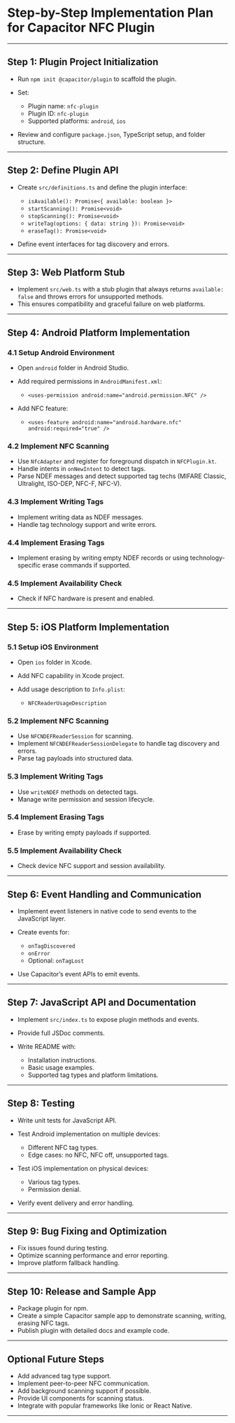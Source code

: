 # Step-by-Step Implementation Plan for Capacitor NFC Plugin

---

## Step 1: Plugin Project Initialization

* Run `npm init @capacitor/plugin` to scaffold the plugin.
* Set:

  * Plugin name: `nfc-plugin`
  * Plugin ID: `nfc-plugin`
  * Supported platforms: `android`, `ios`
* Review and configure `package.json`, TypeScript setup, and folder structure.

---

## Step 2: Define Plugin API

* Create `src/definitions.ts` and define the plugin interface:

  * `isAvailable(): Promise<{ available: boolean }>`
  * `startScanning(): Promise<void>`
  * `stopScanning(): Promise<void>`
  * `writeTag(options: { data: string }): Promise<void>`
  * `eraseTag(): Promise<void>`
* Define event interfaces for tag discovery and errors.

---

## Step 3: Web Platform Stub

* Implement `src/web.ts` with a stub plugin that always returns `available: false` and throws errors for unsupported methods.
* This ensures compatibility and graceful failure on web platforms.

---

## Step 4: Android Platform Implementation

### 4.1 Setup Android Environment

* Open `android` folder in Android Studio.
* Add required permissions in `AndroidManifest.xml`:

  * `<uses-permission android:name="android.permission.NFC" />`
* Add NFC feature:

  * `<uses-feature android:name="android.hardware.nfc" android:required="true" />`

### 4.2 Implement NFC Scanning

* Use `NfcAdapter` and register for foreground dispatch in `NFCPlugin.kt`.
* Handle intents in `onNewIntent` to detect tags.
* Parse NDEF messages and detect supported tag techs (MIFARE Classic, Ultralight, ISO-DEP, NFC-F, NFC-V).

### 4.3 Implement Writing Tags

* Implement writing data as NDEF messages.
* Handle tag technology support and write errors.

### 4.4 Implement Erasing Tags

* Implement erasing by writing empty NDEF records or using technology-specific erase commands if supported.

### 4.5 Implement Availability Check

* Check if NFC hardware is present and enabled.

---

## Step 5: iOS Platform Implementation

### 5.1 Setup iOS Environment

* Open `ios` folder in Xcode.
* Add NFC capability in Xcode project.
* Add usage description to `Info.plist`:

  * `NFCReaderUsageDescription`

### 5.2 Implement NFC Scanning

* Use `NFCNDEFReaderSession` for scanning.
* Implement `NFCNDEFReaderSessionDelegate` to handle tag discovery and errors.
* Parse tag payloads into structured data.

### 5.3 Implement Writing Tags

* Use `writeNDEF` methods on detected tags.
* Manage write permission and session lifecycle.

### 5.4 Implement Erasing Tags

* Erase by writing empty payloads if supported.

### 5.5 Implement Availability Check

* Check device NFC support and session availability.

---

## Step 6: Event Handling and Communication

* Implement event listeners in native code to send events to the JavaScript layer.
* Create events for:

  * `onTagDiscovered`
  * `onError`
  * Optional: `onTagLost`
* Use Capacitor’s event APIs to emit events.

---

## Step 7: JavaScript API and Documentation

* Implement `src/index.ts` to expose plugin methods and events.
* Provide full JSDoc comments.
* Write README with:

  * Installation instructions.
  * Basic usage examples.
  * Supported tag types and platform limitations.

---

## Step 8: Testing

* Write unit tests for JavaScript API.
* Test Android implementation on multiple devices:

  * Different NFC tag types.
  * Edge cases: no NFC, NFC off, unsupported tags.
* Test iOS implementation on physical devices:

  * Various tag types.
  * Permission denial.
* Verify event delivery and error handling.

---

## Step 9: Bug Fixing and Optimization

* Fix issues found during testing.
* Optimize scanning performance and error reporting.
* Improve platform fallback handling.

---

## Step 10: Release and Sample App

* Package plugin for npm.
* Create a simple Capacitor sample app to demonstrate scanning, writing, erasing NFC tags.
* Publish plugin with detailed docs and example code.

---

## Optional Future Steps

* Add advanced tag type support.
* Implement peer-to-peer NFC communication.
* Add background scanning support if possible.
* Provide UI components for scanning status.
* Integrate with popular frameworks like Ionic or React Native.

---

